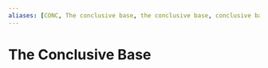```yaml
---
aliases: [CONC, The conclusive base, the conclusive base, conclusive base]
---
```

# The Conclusive Base